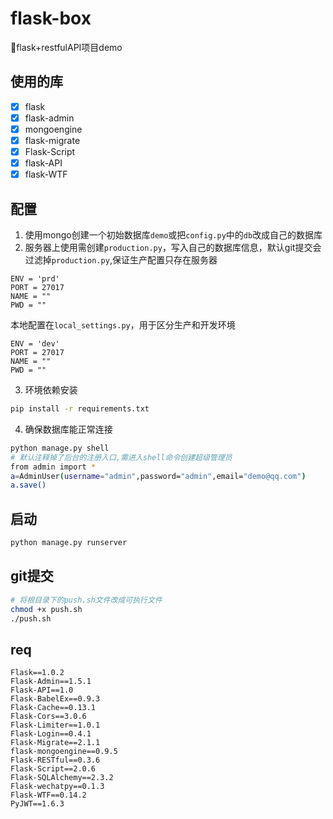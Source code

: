 # flask-box
🚀flask+restfulAPI项目demo

## 使用的库
- [x] flask
- [x] flask-admin
- [x] mongoengine
- [x] flask-migrate
- [x] Flask-Script
- [x] flask-API
- [x] flask-WTF

## 配置

1. 使用mongo创建一个初始数据库`demo`或把`config.py`中的`db`改成自己的数据库    
2. 服务器上使用需创建`production.py`，写入自己的数据库信息，默认git提交会过滤掉`production.py`,保证生产配置只存在服务器    
```
ENV = 'prd'
PORT = 27017
NAME = ""
PWD = ""
```
本地配置在`local_settings.py`，用于区分生产和开发环境    
```
ENV = 'dev'
PORT = 27017
NAME = ""
PWD = ""
```
3. 环境依赖安装   
```bash
pip install -r requirements.txt
```
4. 确保数据库能正常连接
```bash
python manage.py shell
# 默认注释掉了后台的注册入口,需进入shell命令创建超级管理员
from admin import *
a=AdminUser(username="admin",password="admin",email="demo@qq.com")
a.save()
```

## 启动

```python
python manage.py runserver
```

## git提交
```bash
# 将根目录下的push.sh文件改成可执行文件
chmod +x push.sh
./push.sh
```

## req
```
Flask==1.0.2
Flask-Admin==1.5.1
Flask-API==1.0
Flask-BabelEx==0.9.3
Flask-Cache==0.13.1
Flask-Cors==3.0.6
Flask-Limiter==1.0.1
Flask-Login==0.4.1
Flask-Migrate==2.1.1
flask-mongoengine==0.9.5
Flask-RESTful==0.3.6
Flask-Script==2.0.6
Flask-SQLAlchemy==2.3.2
Flask-wechatpy==0.1.3
Flask-WTF==0.14.2
PyJWT==1.6.3
```
